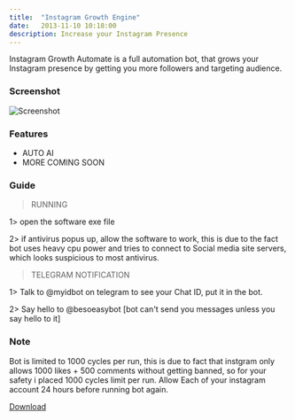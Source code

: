 ```yaml
---
title:  "Instagram Growth Engine"
date:   2013-11-10 10:18:00
description: Increase your Instagram Presence 
---
```



Instagram Growth Automate is a full automation bot, that grows your Instagram presence by getting you more followers and targeting audience.

### Screenshot

![Screenshot](https://github.com/besoeasy/besoeasy.github.io/raw/master/cdn/img/twitter1.png "Screenshot")


### Features

 - AUTO AI 
 - MORE COMING SOON 
 
 
 
### Guide

> RUNNING 

1> open the software exe file

2> if antivirus popus up, allow the software to work, this is due to the fact bot uses heavy cpu power and tries to connect to Social media site servers, which looks suspicious to most antivirus.
 
> TELEGRAM NOTIFICATION 

1> Talk to @myidbot on telegram to see your Chat ID, put it in the bot.

2> Say hello to @besoeasybot [bot can't send you messages unless you say hello to it]



### Note
 
Bot is limited to 1000 cycles per run, this is due to fact that instgram only allows 1000 likes + 500 comments without getting banned, so for your safety i placed 1000 cycles limit per run. Allow Each of your instagram account 24 hours before running bot again.
 
 
<a href="https://github.com/besoeasy/besoeasy.github.io/blob/master/cdn/instagram.exe" class="btn">Download</a>
